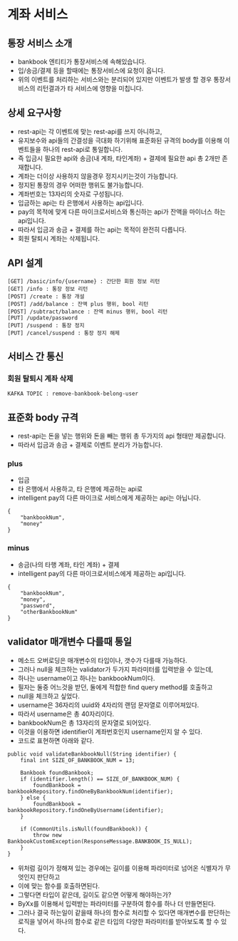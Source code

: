 # 계좌 서비스

## 통장 서비스 소개
* bankbook 엔티티가 통장서비스에 속해있습니다.
* 입/송금/결제 등을 할때에는 통장서비스에 요청이 옵니다.
* 위의 이벤트를 처리하는 서비스와는 분리되어 있지만 이벤트가 발생 할 경우 통장서비스의 리턴결과가 타 서비스에 영향을 미칩니다.

## 상세 요구사항
* rest-api는 각 이벤트에 맞는 rest-api를 쓰지 아니하고,
* 유지보수와 api들의 간결성을 극대화 하기위해 표준화된 규격의 body를 이용해 이벤트들을 하나의 rest-api로 통일합니다.
* 즉 입금시 필요한 api와 송금(내 계좌, 타인계좌) + 결제에 필요한 api 총 2개만 존재합니다.
* 계좌는 더이상 사용하지 않을경우 정지시키는것이 가능합니다.
* 정지된 통장의 경우 어떠한 행위도 불가능합니다.
* 계좌번호는 13자리의 숫자로 구성됩니다.
* 입금하는 api는 타 은행에서 사용하는 api입니다.
* pay의 목적에 맞게 다른 마이크로서비스와 통신하는 api가 잔액을 마이너스 하는 api입니다.
* 따라서 입금과 송금 + 결제를 하는 api는 목적이 완전히 다릅니다.
* 회원 탈퇴시 계좌는 삭제됩니다.

## API 설계
```
[GET] /basic/info/{username} : 간단한 회원 정보 리턴
[GET] /info : 통장 정보 리턴
[POST] /create : 통장 개설
[POST] /add/balance : 잔액 plus 행위, bool 리턴
[POST] /subtract/balance : 잔액 minus 행위, bool 리턴
[PUT] /update/password
[PUT] /suspend : 통장 정지
[PUT] /cancel/suspend : 통장 정지 해제
```

## 서비스 간 통신
### 회원 탈퇴시 계좌 삭제
```
KAFKA TOPIC : remove-bankbook-belong-user
```

## 표준화 body 규격
* rest-api는 돈을 넣는 행위와 돈을 빼는 행위 총 두가지의 api 형태만 제공합니다.
* 따라서 입금과 송금 + 결제로 이벤트 분리가 가능합니다.
### plus
* 입금
* 타 은행에서 사용하고, 타 은행에 제공하는 api로 
* intelligent pay의 다른 마이크로 서비스에게 제공하는 api는 아닙니다.
```
{
    "bankbookNum",
    "money"
}
```
### minus
* 송금(나의 타행 계좌, 타인 계좌) + 결제
* intelligent pay의 다른 마이크로서비스에게 제공하는 api입니다.
```
{
    "bankbookNum",
    "money",
    "password",
    "otherBankbookNum"
}
```

## validator 매개변수 다를때 통일
* 메소드 오버로딩은 매개변수의 타입이나, 갯수가 다를때 가능하다.
* 그러나 null을 체크하는 validator가 두가지 파라미터를 입력받을 수 있는데,
* 하나는 username이고 하나는 bankbookNum이다.
* 필자는 둘중 어느것을 받던, 둘에게 적합한 find query method를 호출하고
* null을 체크하고 싶었다.
* username은 36자리의 uuid와 4자리의 랜덤 문자열로 이루어져있다.
* 따라서 username은 총 40자리이다.
* bankbookNum은 총 13자리의 문자열로 되어있다.
* 이것을 이용하면 identifier이 계좌번호인지 username인지 알 수 있다.
* 코드로 표현하면 아래와 같다.
```
public void validateBankbookNull(String identifier) {
    final int SIZE_OF_BANKBOOK_NUM = 13;

    Bankbook foundBankbook;
    if (identifier.length() == SIZE_OF_BANKBOOK_NUM) {
        foundBankbook = bankbookRepository.findOneByBankbookNum(identifier);
    } else {
        foundBankbook = bankbookRepository.findOneByUsername(identifier);
    }

    if (CommonUtils.isNull(foundBankbook)) {
        throw new BankbookCustomException(ResponseMessage.BANKBOOK_IS_NULL);
    }
}
```
* 위처럼 길이가 정해져 있는 경우에는 길이를 이용해 파라미터로 넘어온 식별자가 무엇인지 판단하고
* 이에 맞는 함수를 호출하면된다.
* 그렇다면 타입이 같은데, 길이도 같으면 어떻게 해야하는가?
* ByXx를 이용해서 입력받는 파라미터를 구분하여 함수를 하나 더 만들면된다.
* 그러나 결국 하는일이 같을때 하나의 함수로 처리할 수 있다면 매개변수를 판단하는 로직을 넣어서 하나의 함수로 같은 타입의 다양한 파라미터를 받아보도록 할 수 있다.